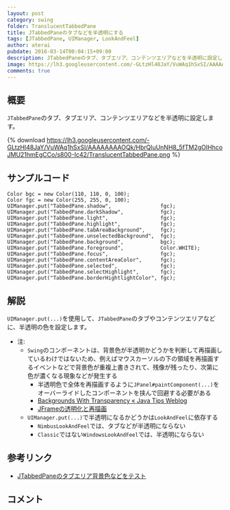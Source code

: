 ```yaml
---
layout: post
category: swing
folder: TranslucentTabbedPane
title: JTabbedPaneのタブなどを半透明にする
tags: [JTabbedPane, UIManager, LookAndFeel]
author: aterai
pubdate: 2016-03-14T00:04:15+09:00
description: JTabbedPaneのタブ、タブエリア、コンテンツエリアなどを半透明に設定します。
image: https://lh3.googleusercontent.com/-GLtzHl48JaY/VuWAq1hSxSI/AAAAAAAAOQk/HbrQluUnNH8_5fTM2gOIHhcoJMU21hmEgCCo/s800-Ic42/TranslucentTabbedPane.png
comments: true
---
```

## 概要
`JTabbedPane`のタブ、タブエリア、コンテンツエリアなどを半透明に設定します。

{% download https://lh3.googleusercontent.com/-GLtzHl48JaY/VuWAq1hSxSI/AAAAAAAAOQk/HbrQluUnNH8_5fTM2gOIHhcoJMU21hmEgCCo/s800-Ic42/TranslucentTabbedPane.png %}

## サンプルコード
<pre class="prettyprint"><code>Color bgc = new Color(110, 110, 0, 100);
Color fgc = new Color(255, 255, 0, 100);
UIManager.put("TabbedPane.shadow",                fgc);
UIManager.put("TabbedPane.darkShadow",            fgc);
UIManager.put("TabbedPane.light",                 fgc);
UIManager.put("TabbedPane.highlight",             fgc);
UIManager.put("TabbedPane.tabAreaBackground",     fgc);
UIManager.put("TabbedPane.unselectedBackground",  fgc);
UIManager.put("TabbedPane.background",            bgc);
UIManager.put("TabbedPane.foreground",            Color.WHITE);
UIManager.put("TabbedPane.focus",                 fgc);
UIManager.put("TabbedPane.contentAreaColor",      fgc);
UIManager.put("TabbedPane.selected",              fgc);
UIManager.put("TabbedPane.selectHighlight",       fgc);
UIManager.put("TabbedPane.borderHightlightColor", fgc);
</code></pre>

## 解説
`UIManager.put(...)`を使用して、`JTabbedPane`のタブやコンテンツエリアなどに、半透明の色を設定します。

- 注:
    - `Swing`のコンポーネントは、背景色が半透明かどうかを判断して再描画しているわけではないため、例えばマウスカーソルの下の領域を再描画するイベントなどで背景色が重複上書きされて、残像が残ったり、次第に色が濃くなる現象などが発生する
        - 半透明色で全体を再描画するように`JPanel#paintComponent(...)`をオーバーライドしたコンポーネントを挟んで回避する必要がある
        - [Backgrounds With Transparency « Java Tips Weblog](https://tips4java.wordpress.com/2009/05/31/backgrounds-with-transparency/)
        - [JFrameの透明化と再描画](https://ateraimemo.com/Swing/TranslucentFrameRepaint.html)
    - `UIManager.put(...)`で半透明になるかどうかは`LookAndFeel`に依存する
        - `NimbusLookAndFeel`では、タブなどが半透明にならない
        - `Classic`ではない`WindowsLookAndFeel`では、半透明にならない

<!-- dummy comment line for breaking list -->

## 参考リンク
- [JTabbedPaneのタブエリア背景色などをテスト](https://ateraimemo.com/Swing/TabAreaBackground.html)

<!-- dummy comment line for breaking list -->

## コメント
